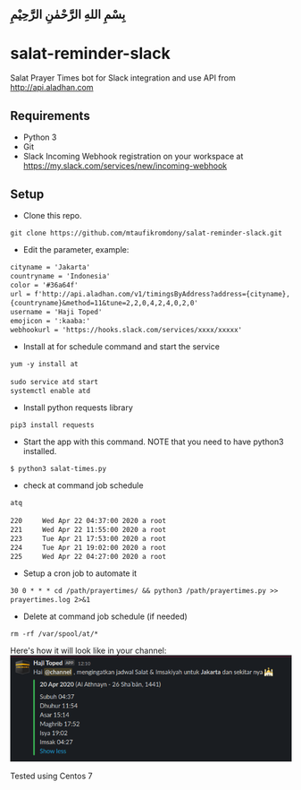 ## بِسْمِ اللهِ الرَّحْمٰنِ الرَّحِيْمِ

# salat-reminder-slack

Salat Prayer Times bot for Slack integration and use API from http://api.aladhan.com

## Requirements

* Python 3
* Git
* Slack Incoming Webhook registration on your workspace at https://my.slack.com/services/new/incoming-webhook


## Setup

- Clone this repo.
```
git clone https://github.com/mtaufikromdony/salat-reminder-slack.git
```
- Edit the parameter, example:
```
cityname = 'Jakarta'
countryname = 'Indonesia'
color = '#36a64f'
url = f'http://api.aladhan.com/v1/timingsByAddress?address={cityname},{countryname}&method=11&tune=2,2,0,4,2,4,0,2,0'
username = 'Haji Toped'
emojicon = ':kaaba:'
webhookurl = 'https://hooks.slack.com/services/xxxx/xxxxx'
```
- Install at for schedule command and start the service
```
yum -y install at

sudo service atd start
systemctl enable atd
```
- Install python requests library
```
pip3 install requests
```
- Start the app with this command. NOTE that you need to have python3 installed.
```
$ python3 salat-times.py
```
- check at command job schedule
```
atq

220     Wed Apr 22 04:37:00 2020 a root
221     Wed Apr 22 11:55:00 2020 a root
223     Tue Apr 21 17:53:00 2020 a root
224     Tue Apr 21 19:02:00 2020 a root
225     Wed Apr 22 04:27:00 2020 a root
``` 
- Setup a cron job to automate it
```
30 0 * * * cd /path/prayertimes/ && python3 /path/prayertimes.py >> prayertimes.log 2>&1
```
- Delete at command job schedule (if needed)
```
rm -rf /var/spool/at/*
```

Here's how it will look like in your channel: ![Slack BOT Integration](screenshot.png)

Tested using Centos 7
